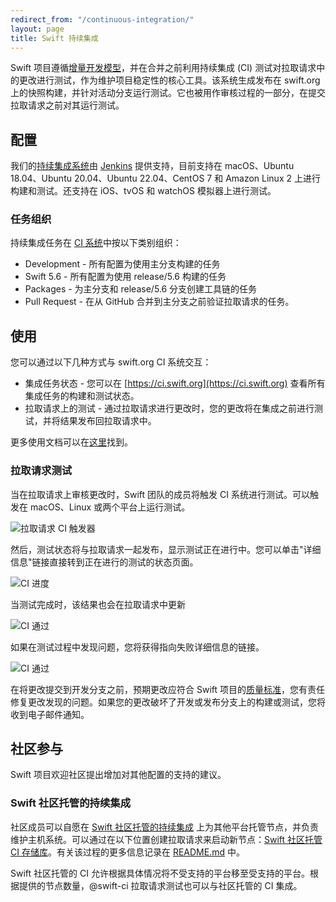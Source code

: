 ```yaml
---
redirect_from: "/continuous-integration/"
layout: page
title: Swift 持续集成
---
```


Swift 项目遵循[增量开发模型](../contributing/#contributing_code)，并在合并之前利用持续集成 (CI) 测试对拉取请求中的更改进行测试，作为维护项目稳定性的核心工具。该系统生成发布在 swift.org 上的快照构建，并针对活动分支运行测试。它也被用作审核过程的一部分，在提交拉取请求之前对其运行测试。

## 配置

我们的[持续集成系统](https://ci.swift.org)由 [Jenkins](https://jenkins.io) 提供支持，目前支持在 macOS、Ubuntu 18.04、Ubuntu 20.04、Ubuntu 22.04、CentOS 7 和 Amazon Linux 2 上进行构建和测试。还支持在 iOS、tvOS 和 watchOS 模拟器上进行测试。

### 任务组织

持续集成任务在 [CI 系统](https://ci.swift.org)中按以下类别组织：

* Development - 所有配置为使用主分支构建的任务
* Swift 5.6 - 所有配置为使用 release/5.6 构建的任务
* Packages - 为主分支和 release/5.6 分支创建工具链的任务
* Pull Request - 在从 GitHub 合并到主分支之前验证拉取请求的任务。

## 使用

您可以通过以下几种方式与 swift.org CI 系统交互：

* 集成任务状态 - 您可以在 [https://ci.swift.org](https://ci.swift.org) 查看所有集成任务的构建和测试状态。
* 拉取请求上的测试 - 通过拉取请求进行更改时，您的更改将在集成之前进行测试，并将结果发布回拉取请求中。

更多使用文档可以在[这里](https://github.com/swiftlang/swift/blob/main/docs/ContinuousIntegration.md)找到。

### 拉取请求测试

当在拉取请求上审核更改时，Swift 团队的成员将触发 CI 系统进行测试。可以触发在 macOS、Linux 或两个平台上运行测试。

![拉取请求 CI 触发器](../continuous-integration/images/ci_pull_command.png)

然后，测试状态将与拉取请求一起发布，显示测试正在进行中。您可以单击"详细信息"链接直接转到正在进行的测试的状态页面。

![CI 进度](../continuous-integration/images/ci_pending.png)

当测试完成时，该结果也会在拉取请求中更新

![CI 通过](../continuous-integration/images/ci_pass.png)

如果在测试过程中发现问题，您将获得指向失败详细信息的链接。

![CI 通过](../continuous-integration/images/ci_failure.png)

在将更改提交到开发分支之前，预期更改应符合 Swift 项目的[质量标准](../contributing/#quality)，您有责任修复更改发现的问题。如果您的更改破坏了开发或发布分支上的构建或测试，您将收到电子邮件通知。


## 社区参与

Swift 项目欢迎社区提出增加对其他配置的支持的建议。

### Swift 社区托管的持续集成

社区成员可以自愿在 [Swift 社区托管的持续集成](https://ci-external.swift.org) 上为其他平台托管节点，并负责维护主机系统。可以通过在以下位置创建拉取请求来启动新节点：[Swift 社区托管 CI 存储库](https://github.com/swiftlang/swift-community-hosted-continuous-integration)。有关该过程的更多信息记录在 [README.md](https://github.com/swiftlang/swift-community-hosted-continuous-integration/blob/main/README.md) 中。

Swift 社区托管的 CI 允许根据具体情况将不受支持的平台移至受支持的平台。根据提供的节点数量，@swift-ci 拉取请求测试也可以与社区托管的 CI 集成。
